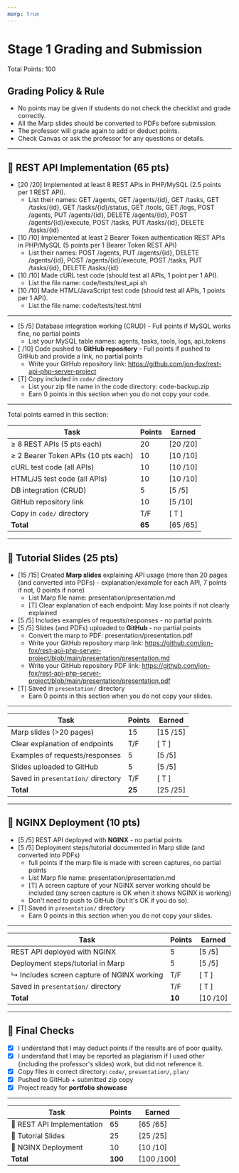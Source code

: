 ```yaml
---
marp: true
---
```


# Stage 1 Grading and Submission

Total Points: 100

## Grading Policy & Rule

- No points may be given if students do not check the checklist and grade correctly.
- All the Marp slides should be converted to PDFs before submission.
- The professor will grade again to add or deduct points.
- Check Canvas or ask the professor for any questions or details.

---

## 🔹 REST API Implementation (65 pts)

- [20 /20] Implemented at least 8 REST APIs in PHP/MySQL (2.5 points per 1 REST API).
  - List their names: GET /agents, GET /agents/{id}, GET /tasks, GET /tasks/{id}, GET /tasks/{id}/status, GET /tools, GET /logs, POST /agents, PUT /agents/{id}, DELETE /agents/{id}, POST /agents/{id}/execute, POST /tasks, PUT /tasks/{id}, DELETE /tasks/{id}
- [10 /10] Implemented at least 2 Bearer Token authentication REST APIs in PHP/MySQL (5 points per 1 Bearer Token REST API)
  - List their names: POST /agents, PUT /agents/{id}, DELETE /agents/{id}, POST /agents/{id}/execute, POST /tasks, PUT /tasks/{id}, DELETE /tasks/{id}
- [10 /10] Made cURL test code (should test all APIs, 1 point per 1 API).
  - List the file name: code/tests/test_api.sh
- [10 /10] Made HTML/JavaScript test code (should test all APIs, 1 points per 1 API).
  - List the file name: code/tests/test.html

---

- [5 /5] Database integration working (CRUD) - Full points if MySQL works fine, no partial points
  - List your MySQL table names: agents, tasks, tools, logs, api_tokens
- [ /10] Code pushed to **GitHub repository** - Full points if pushed to GitHub and provide a link, no partial points 
  - Write your GitHub repository link: https://github.com/jon-fox/rest-api-php-server-project
- [T] Copy included in `code/` directory  
  - List your zip file name in the code directory: code-backup.zip
  - Earn 0 points in this section when you do not copy your code.

---

Total points earned in this section:

| Task                                | Points  | Earned  |
|-------------------------------------|---------|---------|
| ≥ 8 REST APIs (5 pts each)          | 20      | [20 /20]  |
| ≥ 2 Bearer Token APIs (10 pts each) | 10      | [10 /10]  |
| cURL test code (all APIs)           | 10      | [10 /10]  |
| HTML/JS test code (all APIs)        | 10      | [10 /10]  |
| DB integration (CRUD)               | 5      | [5 /5]  |
| GitHub repository link              | 10      | [5 /10]  |
| Copy in `code/` directory           | T/F     | [ T ] |
| **Total**                           | **65** | [65 /65] |

---

## 🔹 Tutorial Slides (25 pts)

- [15 /15] Created **Marp slides** explaining API usage (more than 20 pages (and converted into PDFs) - explanation/example for each API, 7 points if not, 0 points if none)
  - List Marp file name: presentation/presentation.md
  - [T] Clear explanation of each endpoint: May lose points if not clearly explained
- [5 /5] Includes examples of requests/responses - no partial points
- [5 /5] Slides (and PDFs) uploaded to **GitHub** - no partial points
  - Convert the marp to PDF: presentation/presentation.pdf
  - Write your GitHub repository marp link: https://github.com/jon-fox/rest-api-php-server-project/blob/main/presentation/presentation.md
  - Write your GitHub repository PDF link: https://github.com/jon-fox/rest-api-php-server-project/blob/main/presentation/presentation.pdf
- [T] Saved in `presentation/` directory  
  - Earn 0 points in this section when you do not copy your slides.

---

| Task                               | Points | Earned  |
|------------------------------------|--------|---------|
| Marp slides (>20 pages)            | 15     | [15 /15]  |
| Clear explanation of endpoints     | T/F    | [ T ] |
| Examples of requests/responses     | 5     | [5 /5]  |
| Slides uploaded to GitHub          | 5     | [5 /5]  |
| Saved in `presentation/` directory | T/F    | [ T ] |
| **Total**                          | **25** | [25 /25]  |

---

## 🔹 NGINX Deployment (10 pts)

- [5 /5] REST API deployed with **NGINX**  - no partial points
- [5 /5] Deployment steps/tutorial documented in Marp slide (and converted into PDFs)
  - full points if the marp file is made with screen captures, no partial points
  - List Marp file name: presentation/presentation.md
  - [T] A screen capture of your NGINX server working should be included (any screen capture is OK when it shows NGINX is working)
  - Don't need to push to GitHub (but it's OK if you do so).
- [T] Saved in `presentation/` directory  
  - Earn 0 points in this section when you do not copy your slides.

---

| Task                                       | Points | Earned  |
|--------------------------------------------|--------|---------|
| REST API deployed with NGINX               | 5     | [5 /5]  |
| Deployment steps/tutorial in Marp          | 5     | [5 /5]  |
| ↳ Includes screen capture of NGINX working | T/F    | [ T ] |
| Saved in `presentation/` directory         | T/F    | [ T ] |
| **Total**                                  | **10** | [10 /10]  |

---

## 🏁 Final Checks

- [X] I understand that I may deduct points if the results are of poor quality.
- [X] I understand that I may be reported as plagiarism if I used other (including the professor's slides) work, but did not reference it.
- [X] Copy files in correct directory: `code/`, `presentation/`, `plan/`  
- [X] Pushed to GitHub + submitted zip copy  
- [X] Project ready for **portfolio showcase**  

---

| Task                       | Points  | Earned  |
|----------------------------|---------|---------|
| 🔹 REST API Implementation | 65     | [65 /65] |
| 🔹 Tutorial Slides         | 25      | [25 /25]  |
| 🔹 NGINX Deployment        | 10      | [10 /10]  |
| **Total**                  | **100** | [100 /100] |